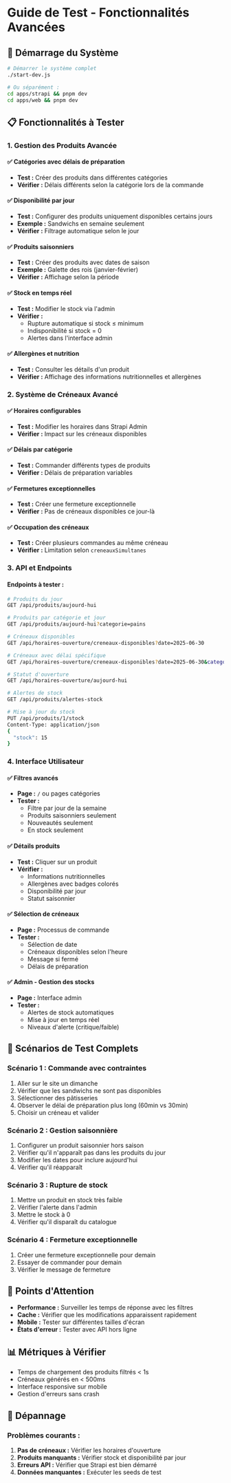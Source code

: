 # Guide de Test - Fonctionnalités Avancées

## 🚀 Démarrage du Système

```bash
# Démarrer le système complet
./start-dev.js

# Ou séparément :
cd apps/strapi && pnpm dev
cd apps/web && pnpm dev
```

## 📋 Fonctionnalités à Tester

### 1. Gestion des Produits Avancée

#### ✅ Catégories avec délais de préparation
- **Test :** Créer des produits dans différentes catégories
- **Vérifier :** Délais différents selon la catégorie lors de la commande

#### ✅ Disponibilité par jour
- **Test :** Configurer des produits uniquement disponibles certains jours
- **Exemple :** Sandwichs en semaine seulement
- **Vérifier :** Filtrage automatique selon le jour

#### ✅ Produits saisonniers
- **Test :** Créer des produits avec dates de saison
- **Exemple :** Galette des rois (janvier-février)
- **Vérifier :** Affichage selon la période

#### ✅ Stock en temps réel
- **Test :** Modifier le stock via l'admin
- **Vérifier :** 
  - Rupture automatique si stock ≤ minimum
  - Indisponibilité si stock = 0
  - Alertes dans l'interface admin

#### ✅ Allergènes et nutrition
- **Test :** Consulter les détails d'un produit
- **Vérifier :** Affichage des informations nutritionnelles et allergènes

### 2. Système de Créneaux Avancé

#### ✅ Horaires configurables
- **Test :** Modifier les horaires dans Strapi Admin
- **Vérifier :** Impact sur les créneaux disponibles

#### ✅ Délais par catégorie
- **Test :** Commander différents types de produits
- **Vérifier :** Délais de préparation variables

#### ✅ Fermetures exceptionnelles
- **Test :** Créer une fermeture exceptionnelle
- **Vérifier :** Pas de créneaux disponibles ce jour-là

#### ✅ Occupation des créneaux
- **Test :** Créer plusieurs commandes au même créneau
- **Vérifier :** Limitation selon `creneauxSimultanes`

### 3. API et Endpoints

#### Endpoints à tester :

```bash
# Produits du jour
GET /api/produits/aujourd-hui

# Produits par catégorie et jour
GET /api/produits/aujourd-hui?categorie=pains

# Créneaux disponibles
GET /api/horaires-ouverture/creneaux-disponibles?date=2025-06-30

# Créneaux avec délai spécifique
GET /api/horaires-ouverture/creneaux-disponibles?date=2025-06-30&categorie=patisseries

# Statut d'ouverture
GET /api/horaires-ouverture/aujourd-hui

# Alertes de stock
GET /api/produits/alertes-stock

# Mise à jour du stock
PUT /api/produits/1/stock
Content-Type: application/json
{
  "stock": 15
}
```

### 4. Interface Utilisateur

#### ✅ Filtres avancés
- **Page :** `/` ou pages catégories
- **Tester :**
  - Filtre par jour de la semaine
  - Produits saisonniers seulement
  - Nouveautés seulement
  - En stock seulement

#### ✅ Détails produits
- **Test :** Cliquer sur un produit
- **Vérifier :**
  - Informations nutritionnelles
  - Allergènes avec badges colorés
  - Disponibilité par jour
  - Statut saisonnier

#### ✅ Sélection de créneaux
- **Page :** Processus de commande
- **Tester :**
  - Sélection de date
  - Créneaux disponibles selon l'heure
  - Message si fermé
  - Délais de préparation

#### ✅ Admin - Gestion des stocks
- **Page :** Interface admin
- **Tester :**
  - Alertes de stock automatiques
  - Mise à jour en temps réel
  - Niveaux d'alerte (critique/faible)

## 🎯 Scénarios de Test Complets

### Scénario 1 : Commande avec contraintes
1. Aller sur le site un dimanche
2. Vérifier que les sandwichs ne sont pas disponibles
3. Sélectionner des pâtisseries
4. Observer le délai de préparation plus long (60min vs 30min)
5. Choisir un créneau et valider

### Scénario 2 : Gestion saisonnière
1. Configurer un produit saisonnier hors saison
2. Vérifier qu'il n'apparaît pas dans les produits du jour
3. Modifier les dates pour inclure aujourd'hui
4. Vérifier qu'il réapparaît

### Scénario 3 : Rupture de stock
1. Mettre un produit en stock très faible
2. Vérifier l'alerte dans l'admin
3. Mettre le stock à 0
4. Vérifier qu'il disparaît du catalogue

### Scénario 4 : Fermeture exceptionnelle
1. Créer une fermeture exceptionnelle pour demain
2. Essayer de commander pour demain
3. Vérifier le message de fermeture

## 🐛 Points d'Attention

- **Performance :** Surveiller les temps de réponse avec les filtres
- **Cache :** Vérifier que les modifications apparaissent rapidement
- **Mobile :** Tester sur différentes tailles d'écran
- **États d'erreur :** Tester avec API hors ligne

## 📊 Métriques à Vérifier

- Temps de chargement des produits filtrés < 1s
- Créneaux générés en < 500ms
- Interface responsive sur mobile
- Gestion d'erreurs sans crash

## 🔧 Dépannage

### Problèmes courants :
1. **Pas de créneaux :** Vérifier les horaires d'ouverture
2. **Produits manquants :** Vérifier stock et disponibilité par jour
3. **Erreurs API :** Vérifier que Strapi est bien démarré
4. **Données manquantes :** Exécuter les seeds de test
